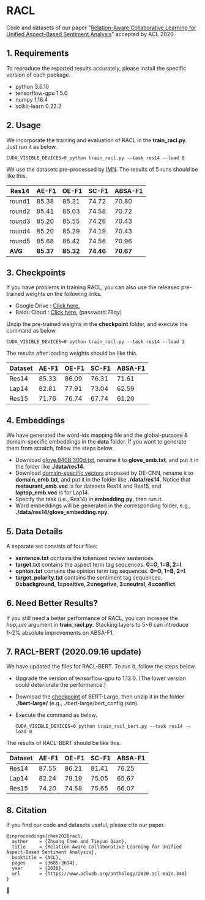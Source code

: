 # RACL
 Code and datasets of our paper "[Relation-Aware Collaborative Learning for Unified Aspect-Based Sentiment Analysis](https://www.aclweb.org/anthology/2020.acl-main.340/)" accepted by ACL 2020.


## 1. Requirements
 To reproduce the reported results accurately, please install the specific version of each package.

* python 3.6.10
* tensorflow-gpu 1.5.0
* numpy 1.16.4
* scikit-learn 0.22.2

## 2. Usage
 We incorporate the training and evaluation of RACL in the **train_racl.py**. Just run it as below.

```
CUDA_VISIBLE_DEVICES=0 python train_racl.py --task res14 --load 0
```

 We use the datasets pre-processed by [IMN](https://github.com/ruidan/IMN-E2E-ABSA). The results of 5 runs should be like this.

 | Res14  | AE\-F1  | OE\-F1  | SC\-F1  | ABSA\-F1 |
 |--------|---------|---------|---------|----------|
 | round1 | 85\.38  | 85\.31  | 74\.72  | 70\.80   |
 | round2 | 85\.41  | 85\.03  | 74\.58  | 70\.72   |
 | round3 | 85\.20  | 85\.55  | 74\.26  | 70\.43   |
 | round4 | 85\.20  | 85\.29  | 74\.19  | 70\.43   |
 | round5 | 85\.68  | 85\.42  | 74\.56  | 70\.96   |
 | **AVG**    | **85\.37**  | **85\.32**  | **74\.46**  | **70\.67**   |


## 3. Checkpoints
 If you have problems in training RACL, you can also use the released pre-trained weights on the following links.

* Google Drive : [Click here.](https://drive.google.com/file/d/1nfdqwEZfWsnQe6uOO7tx-QlmMFuomOW2/view?usp=sharing)
* Baidu Cloud : [Click here.](https://pan.baidu.com/s/1OZODodg3O7DIG0hyjYQxJg) (password:78qy)

 Unzip the pre-trained weights in the **checkpoint** folder, and execute the command as below.  

```
CUDA_VISIBLE_DEVICES=0 python train_racl.py --task res14 --load 1
```

 The results after loading weights should be like this.

 | Dataset | AE\-F1  | OE\-F1  | SC\-F1  | ABSA\-F1 |
 |---------|---------|---------|---------|----------|
 | Res14   | 85\.33  | 86\.09  | 76\.31  | 71\.61   |
 | Lap14   | 82\.81  | 77\.91  | 73\.04  | 62\.59   |
 | Res15   | 71\.76  | 76\.74  | 67\.74  | 61\.20   |

## 4. Embeddings
 We have generated the word-idx mapping file and the global-purpose & domain-specific embeddings in the **data** folder. If you want to generate them from scratch, follow the steps below.

* Download [glove.840B.300d.txt](https://nlp.stanford.edu/projects/glove/), rename it to **glove_emb.txt**, and put it in the folder like **./data/res14**.
* Download [domain-specific vectors](https://howardhsu.github.io/) proposed by DE-CNN, rename it to **domain_emb.txt**, and put it in the folder like **./data/res14**. Notice that **restaurant_emb.vec** is for datasets Res14 and Res15, and **laptop_emb.vec** is for Lap14.
* Specify the task (i.e., Res14) in **embedding.py**, then run it.
* Word embeddings will be generated in the corresponding folder, e.g., **./data/res14/glove_embedding.npy**.

## 5. Data Details
A separate set consists of four files:

* **sentence.txt** contains the tokenized review sentences.
* **target.txt** contains the aspect term tag sequences. **0=O, 1=B, 2=I**.
* **opnion.txt** contains the opinion term tag sequences. **0=O, 1=B, 2=I**.
* **target_polarity.txt** contains the sentiment tag sequences. **0=background, 1=positive, 2=negative, 3=neutral, 4=conflict**.

## 6. Need Better Results?
If you still need a better performance of RACL, you can increase the $hop_num$ argument in **train_racl.py**. Stacking layers to 5\~6 can introduce 1\~2% absolute improvements on ABSA-F1.

## 7. RACL-BERT (2020.09.16 update)
We have updated the files for RACL-BERT. To run it, follow the steps below.

* Upgrade the version of tensorflow-gpu to 1.12.0. (The lower version could deteriorate the performance.)
* Download the [checkpoint](https://storage.googleapis.com/bert_models/2019_05_30/wwm_uncased_L-24_H-1024_A-16.zip) of BERT-Large, then unzip it in the folder **./bert-large/** (e.g., ./bert-large/bert_config.json).
* Execute the command as below.

	```
	CUDA_VISIBLE_DEVICES=0 python train_racl_bert.py --task res14 --load 0
	```


 The results of RACL-BERT should be like this.

 | Dataset | AE\-F1  | OE\-F1  | SC\-F1  | ABSA\-F1 |
 |---------|---------|---------|---------|----------|
 | Res14   | 87\.55  | 86\.21  | 81\.41  | 76\.25   |
 | Lap14   | 82\.24  | 79\.19  | 75\.05  | 65\.67   |
 | Res15   | 74\.20  | 74\.58  | 75\.65  | 66\.07   |

## 8. Citation
If you find our code and datasets useful, please cite our paper.

  
```
@inproceedings{chen2020racl,
  author    = {Zhuang Chen and Tieyun Qian},
  title     = {Relation-Aware Collaborative Learning for Unified Aspect-Based Sentiment Analysis},
  booktitle = {ACL},
  pages     = {3685-3694},
  year      = {2020},
  url       = {https://www.aclweb.org/anthology/2020.acl-main.340}
}
```

:checkered_flag: 
